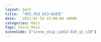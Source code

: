 ```yaml
---
layout: post
title:  "메인_회상_013~028장"
date:   2021-07-19 15:00:00 +0000
categories: Main
Tags: Story Main
SceneCode: ["scene_skip_cp013-028_q1_s10"]
---
```

